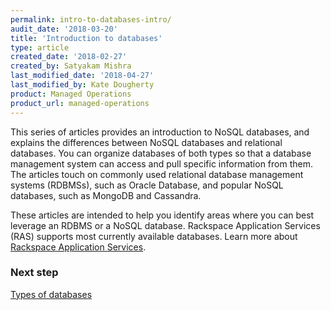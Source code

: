 ```yaml
---
permalink: intro-to-databases-intro/
audit_date: '2018-03-20'
title: 'Introduction to databases'
type: article
created_date: '2018-02-27'
created_by: Satyakam Mishra
last_modified_date: '2018-04-27'
last_modified_by: Kate Dougherty
product: Managed Operations
product_url: managed-operations
---
```


This series of articles provides an introduction to NoSQL databases, and
explains the differences between NoSQL databases and relational databases.
You can organize databases of both types so that a database management system
can access and pull specific information from them. The articles touch on
commonly used relational database management systems (RDBMSs), such as Oracle
Database, and popular NoSQL databases, such as MongoDB and Cassandra.

These articles are intended to help you identify areas where you can best
leverage an RDBMS or a NoSQL database. Rackspace Application Services (RAS)
supports most currently available databases. Learn more about [Rackspace
Application
Services](https://www.rackspace.com/en-us/digital/rackspace-application-services).

### Next step

[Types of databases](/how-to/types-of-databases/)
